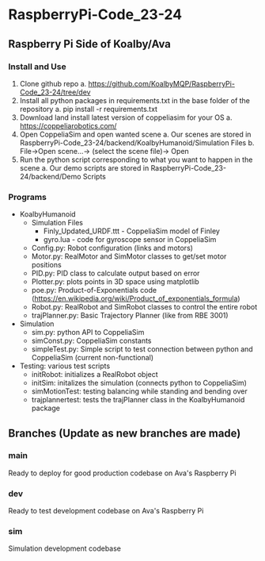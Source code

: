 # RaspberryPi-Code_23-24
## Raspberry Pi Side of Koalby/Ava

### Install and Use
1. Clone github repo
    a. https://github.com/KoalbyMQP/RaspberryPi-Code_23-24/tree/dev
2. Install all python packages in requirements.txt in the base folder of the repository
    a. pip install -r requirements.txt
3. Download land install latest version of coppeliasim for your OS
    a. https://coppeliarobotics.com/
4. Open CoppeliaSim and open wanted scene
    a. Our scenes are stored in RaspberryPi-Code_23-24/backend/KoalbyHumanoid/Simulation Files
    b. File→Open scene...→ (select the scene file)→ Open
5. Run the python script corresponding to what you want to happen in the scene
    a. Our demo scripts are stored in RaspberryPi-Code_23-24/backend/Demo Scripts

### Programs
- KoalbyHumanoid
  - Simulation Files
    - Finly_Updated_URDF.ttt - CoppeliaSim model of Finley
    - gyro.lua - code for gyroscope sensor in CoppeliaSim
  - Config.py: Robot configuration (links and motors)
  - Motor.py: RealMotor and SimMotor classes to get/set motor positions
  - PID.py: PID class to calculate output based on error
  - Plotter.py: plots points in 3D space using matplotlib
  - poe.py: Product-of-Exponentials code (https://en.wikipedia.org/wiki/Product_of_exponentials_formula)
  - Robot.py: RealRobot and SimRobot classes to control the entire robot
  - trajPlanner.py: Basic Trajectory Planner (like from RBE 3001)
- Simulation
  - sim.py: python API to CoppeliaSim
  - simConst.py: CoppeliaSim constants
  - simpleTest.py: Simple script to test connection between python and CoppeliaSim (current non-functional)
- Testing: various test scripts
  - initRobot: initializes a RealRobot object
  - initSim: initalizes the simulation (connects python to CoppeliaSim)
  - simMotionTest: testing balancing while standing and bending over
  - trajplannertest: tests the trajPlanner class in the KoalbyHumanoid package

## Branches (Update as new branches are made)
### main
Ready to deploy for good production codebase on Ava's Raspberry Pi
### dev
Ready to test development codebase on Ava's Raspberry Pi
### sim
Simulation development codebase
